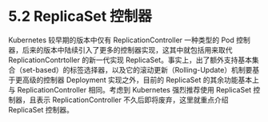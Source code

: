# 5.2 ReplicaSet 控制器

Kubernetes 较早期的版本中仅有 ReplicationController 一种类型的 Pod 控制器，后来的版本中陆续引入了更多的控制器实现，这其中就包括用来取代 ReplicationContrtoller 的新一代实现 ReplicaSet。事实上，出了额外支持基本集合（set-based）的标签选择器，以及它的滚动更新（Rolling-Update）机制要基于更高级的控制器 Deployment 实现之外，目前的 ReplicaSet 的其余功能基本上与 ReplicationController 相同。考虑到 Kubernetes 强烈推荐使用 ReplicaSet 控制器，且表示 ReplicationController 不久后即将废弃，这里就重点介绍 ReplicaSet 控制器。